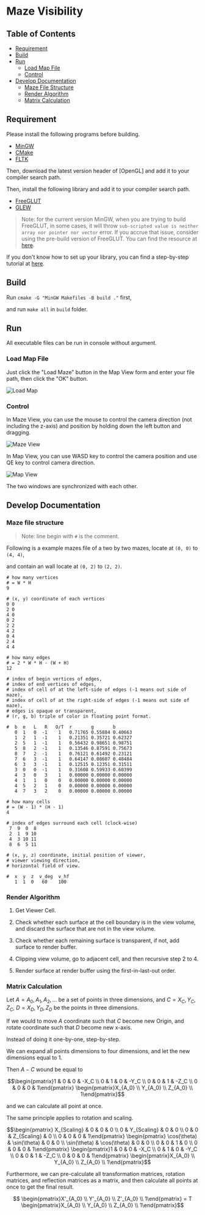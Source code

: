 # Maze Visibility


## Table of Contents

* [Requirement](#requirement)
* [Build](#build)
* [Run](#run)
   - [Load Map File](#load-map-file)
   - [Control](#control)
* [Develop Documentation](#develop-documentation)
   - [Maze File Structure](#maze-file-structure)
   - [Render Algorithm](#render-algorithm)
   - [Matrix Calculation](#matrix-calculation)


## Requirement

Please install the following programs before building. 

* [MinGW]
* [CMake]
* [FLTK]

Then, download the latest version header of [OpenGL] and add it to your compiler search path.

Then, install the following library and add it to your compiler search path.

* [FreeGLUT]
* [GLEW]

> Note: for the current version MinGW, when you are trying to build FreeGLUT, in some cases, it will throw `sub-scripted value is neither array nor pointer nor vector` error. If you accrue that issue, consider using the pre-build version of FreeGLUT. You can find the resource at [here](https://www.transmissionzero.co.uk/software/freeglut-devel/).

If you don't know how to set up your library, you can find a step-by-step tutorial at [here](https://medium.com/@bhargav.chippada/how-to-setup-opengl-on-mingw-w64-in-windows-10-64-bits-b77f350cea7e
).

[MinGW]: https://osdn.net/projects/mingw/
[CMake]: https://cmake.org/
[FLTK]: https://www.fltk.org/
[FreeGLUT]: http://freeglut.sourceforge.net/
[GLEW]: http://glew.sourceforge.net/


## Build

Run `cmake -G "MinGW Makefiles -B build ."` first,

and run `make all` in `build` folder.


## Run

All executable files can be run in console without argument.

### Load Map File

Just click the "Load Maze" button in the Map View form and enter your file path, then click the "OK" button.

![Load Map](./assets/Load-Map.png "Load Map")

### Control

In Maze View, you can use the mouse to control the camera direction (not including the z-axis) and position by
holding down the left button and dragging.

![Maze View](./assets/Maze-View.png "Maze View")

In Map View, you can use WASD key to control the camera position and use QE key to control camera direction.

![Map View](./assets/Map-View.png "Map View")

The two windows are synchronized with each other.

## Develop Documentation
### Maze file structure

> Note: line begin with `#` is the comment.

Following is a example mazes file of a two by two mazes, locate at `(0, 0)` to `(4, 4)`,

and contain an wall locate at `(0, 2)` to `(2, 2)`.

```
# how many vertices
# = W * H
9

# (x, y) coordinate of each vertices
0 0
2 0
4 0
0 2
2 2
4 2
0 4
2 4
4 4

# how many edges
# = 2 * W * H - (W + H)
12

# index of begin vertices of edges,
# index of end vertices of edges,
# index of cell of at the left-side of edges (-1 means out side of maze),
# index of cell of at the right-side of edges (-1 means out side of maze),
# edges is opaque or transparent,
# (r, g, b) triple of color in floating point format.

#  b  e   L   R   O/T  r       g       b
   0  1   0  -1    1   0.71765 0.55884 0.40663
   1  2   1  -1    1   0.21351 0.35721 0.62327
   2  5   1  -1    1   0.56432 0.98651 0.98751
   5  8   2  -1    1   0.13546 0.87591 0.75673
   8  7   2  -1    1   0.76121 0.61492 0.23121
   7  6   3  -1    1   0.64147 0.08607 0.48484
   6  3   3  -1    1   0.12515 0.12351 0.31511
   3  0   0  -1    1   0.31608 0.59933 0.60399
   4  3   0   3    1   0.00000 0.00000 0.00000
   4  1   1   0    0   0.00000 0.00000 0.00000
   4  5   2   1    0   0.00000 0.00000 0.00000
   4  7   3   2    0   0.00000 0.00000 0.00000

# how many cells
# = (W - 1) * (H - 1)
4

# index of edges surround each cell (clock-wise) 
 7  9  0  8
 2  1  9 10
 4  3 10 11
 8  6  5 11  

# (x, y, z) coordinate, initial position of viewer,
# viewer viewing direction,
# horizontal field of view.

#  x  y  z  v_deg  v_hf
   1  1  0   60    100

```


### Render Algorithm

1. Get Viewer Cell.

2. Check whether each surface at the cell boundary is in the view volume, and discard the surface that are not in the view volume.

3. Check whether each remaining surface is transparent, if not, add surface to render buffer.

4. Clipping view volume, go to adjacent cell, and then recursive step 2 to 4.

5. Render surface at render buffer using the first-in-last-out order.

### Matrix Calculation

Let $A={A_0, A_1, A_2, ...}$ be a set of points in three dimensions,
and $C={X_C, Y_C, Z_C}$, $D={X_D, Y_D, Z_D}$ be the points in three dimensions.

If we would to move $A$ coordinate such that $C$ become new Origin,
and rotate coordinate such that $D$ become new x-axis.

Instead of doing it one-by-one, step-by-step.

We can expand all points dimensions to four dimensions,
and let the new dimensions equal to $1$.

Then $A-C$ wound be equal to

$$\begin{pmatrix}1 & 0 & 0 & -X_C \\ 0 & 1 & 0 & -Y_C \\ 0 & 0 & 1 & -Z_C \\ 0 & 0 & 0 & 1\end{pmatrix} \begin{pmatrix}X_{A_0} \\ Y_{A_0} \\ Z_{A_0} \\ 1\end{pmatrix}$$

and we can calculate all point at once.

The same principle applies to rotation and scaling.

$$\begin{pmatrix} X_{Scaling} & 0 & 0 & 0 \\ 0 & Y_{Scaling} & 0 & 0 \\ 0 & 0 & Z_{Scaling} & 0 \\ 0 & 0 & 0 & 1\end{pmatrix} \begin{pmatrix} \cos(\theta) & \sin(\theta) & 0 & 0 \\ \sin(\theta) & \cos(\theta) & 0 & 0 \\ 0 & 0 & 1 & 0 \\ 0 & 0 & 0 & 1\end{pmatrix} \begin{pmatrix}1 & 0 & 0 & -X_C \\ 0 & 1 & 0 & -Y_C \\ 0 & 0 & 1 & -Z_C \\ 0 & 0 & 0 & 1\end{pmatrix} \begin{pmatrix}X_{A_0} \\ Y_{A_0} \\ Z_{A_0} \\ 1\end{pmatrix}$$

Furthermore, we can pre-calculate all transformation matrices, rotation matrices, and reflection matrices as a matrix,
and then calculate all points at once to get the final result.

$$ \begin{pmatrix}X'_{A_0} \\ Y'_{A_0} \\ Z'_{A_0} \\ 1\end{pmatrix} = T \begin{pmatrix}X_{A_0} \\ Y_{A_0} \\ Z_{A_0} \\ 1\end{pmatrix}$$
